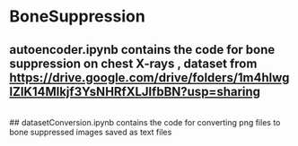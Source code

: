 # BoneSuppression

## autoencoder.ipynb contains the code for bone suppression on chest X-rays , dataset from https://drive.google.com/drive/folders/1m4hlwglZIK14Mlkjf3YsNHRfXLJlfbBN?usp=sharing
<br>
## datasetConversion.ipynb contains the code for converting png files to bone suppressed images saved as text files
